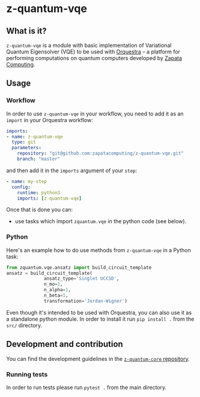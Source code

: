 # z-quantum-vqe

## What is it?

`z-quantum-vqe` is a module with basic implementation of Variational Quantum Eigensolver (VQE) to be used with [Orquestra](https://www.orquestra.io) – a platform for performing computations on quantum computers developed by [Zapata Computing](https://www.zapatacomputing.com).

## Usage

### Workflow
In order to use `z-quantum-vqe` in your workflow, you need to add it as an `import` in your Orquestra workflow:

```yaml
imports:
- name: z-quantum-vqe
  type: git
  parameters:
    repository: "git@github.com:zapatacomputing/z-quantum-vqe.git"
    branch: "master"
```

and then add it in the `imports` argument of your `step`:

```yaml
- name: my-step
  config:
    runtime: python3
    imports: [z-quantum-vqe]
```

Once that is done you can:
- use tasks which import `zquantum.vqe` in the python code (see below).

### Python

Here's an example how to do use methods from `z-quantum-vqe` in a Python task:

```python
from zquantum.vqe.ansatz import build_circuit_template
ansatz = build_circuit_template(
              ansatz_type='Singlet UCCSD',
              n_mo=1,
              n_alpha=1,
              n_beta=1,
              transformation='Jordan-Wigner')
```

Even though it's intended to be used with Orquestra, you can also use it as a standalone python module.
In order to install it run `pip install .` from the `src/` directory.


## Development and contribution

You can find the development guidelines in the [`z-quantum-core` repository](https://github.com/zapatacomputing/z-quantum-core).

### Running tests

In order to run tests please run `pytest .` from the main directory.
